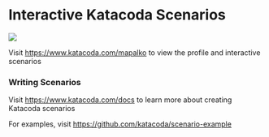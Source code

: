 # Interactive Katacoda Scenarios

[![](http://shields.katacoda.com/katacoda/mapalko/count.svg)](https://www.katacoda.com/mapalko "Get your profile on Katacoda.com")

Visit https://www.katacoda.com/mapalko to view the profile and interactive scenarios

### Writing Scenarios
Visit https://www.katacoda.com/docs to learn more about creating Katacoda scenarios

For examples, visit https://github.com/katacoda/scenario-example
